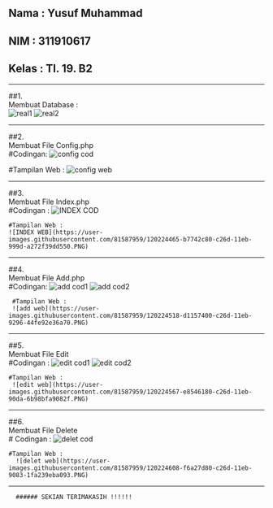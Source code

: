 ## Nama  : Yusuf Muhammad
## NIM   : 311910617
## Kelas : TI. 19. B2

<HR>
  
##1.<br> Membuat Database : <br>
  ![real1](https://user-images.githubusercontent.com/81587959/120222751-a970dc80-c26a-11eb-9dde-d84722553a26.PNG)
  ![real2](https://user-images.githubusercontent.com/81587959/120222764-af66bd80-c26a-11eb-949a-eaccb461d7dd.PNG)
  
<HR>
   
##2.<br> Membuat File Config.php <br>
   #Codingan:
   ![config cod](https://user-images.githubusercontent.com/81587959/120222919-f2289580-c26a-11eb-9a76-c97dfbfedd7d.PNG)
   
   #Tampilan Web :
   ![config web](https://user-images.githubusercontent.com/81587959/120222941-f94fa380-c26a-11eb-81d7-a2a782c28bb3.PNG) 
   
<HR>
  
 ##3.<br> Membuat File Index.php <br>
    #Codingan :
    ![INDEX COD](https://user-images.githubusercontent.com/81587959/120224439-ac210100-c26d-11eb-9301-6afce4b7933f.PNG)

    #Tampilan Web :
    ![INDEX WEB](https://user-images.githubusercontent.com/81587959/120224465-b7742c80-c26d-11eb-999d-a272f39dd550.PNG)

<HR>
    
 ##4.<br> Membuat File Add.php <br>
     #Codingan:
     ![add cod1](https://user-images.githubusercontent.com/81587959/120224488-c35fee80-c26d-11eb-9517-6dd9ad2cae02.PNG)
     ![add cod2](https://user-images.githubusercontent.com/81587959/120224504-ca86fc80-c26d-11eb-990c-2d330ab1a414.PNG)


     #Tampilan Web :
     ![add web](https://user-images.githubusercontent.com/81587959/120224518-d1157400-c26d-11eb-9296-44fe92e36a70.PNG)

<HR>
     
##5.<br> Membuat File Edit <br>
    #Codingan :
    ![edit cod1](https://user-images.githubusercontent.com/81587959/120224539-da9edc00-c26d-11eb-9036-63ba92785370.PNG)
    ![edit cod2](https://user-images.githubusercontent.com/81587959/120224557-e1c5ea00-c26d-11eb-9bdb-e3816b350c80.PNG)

    #Tampilan Web :
     ![edit web](https://user-images.githubusercontent.com/81587959/120224567-e8546180-c26d-11eb-90da-6b98bfa9082f.PNG)

<HR>
      
##6.<br> Membuat File Delete <br>
    # Codingan :
      ![delet cod](https://user-images.githubusercontent.com/81587959/120224591-f0ac9c80-c26d-11eb-86df-71aa283507ad.PNG)

    #Tampilan Web :
      ![delet web](https://user-images.githubusercontent.com/81587959/120224608-f6a27d80-c26d-11eb-9083-1fa239eba093.PNG)

<HR>
       
      ###### SEKIAN TERIMAKASIH !!!!!!
    
    
    
    
    
    
    
    
    
    
    
    
    
    
    
    
    
    
    
    
    
    
    
    
    
    
    
    
    
    
    
    
    
    

